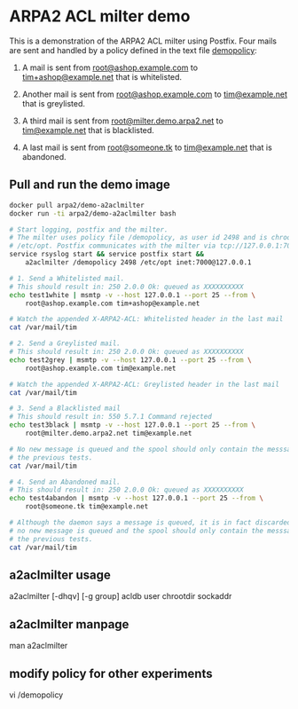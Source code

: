 # ARPA2 ACL milter demo

This is a demonstration of the ARPA2 ACL milter using Postfix. Four mails are
sent and handled by a policy defined in the text file [demopolicy]:

1. A mail is sent from root@ashop.example.com to tim+ashop@example.net that is
whitelisted.

2. Another mail is sent from root@ashop.example.com to tim@example.net that is
greylisted.

3. A third mail is sent from root@milter.demo.arpa2.net to tim@example.net that
is blacklisted.

4. A last mail is sent from root@someone.tk to tim@example.net that
is abandoned.


## Pull and run the demo image
```sh
docker pull arpa2/demo-a2aclmilter
docker run -ti arpa2/demo-a2aclmilter bash

# Start logging, postfix and the milter.
# The milter uses policy file /demopolicy, as user id 2498 and is chrooted into
# /etc/opt. Postfix communicates with the milter via tcp://127.0.0.1:7000.
service rsyslog start && service postfix start &&
    a2aclmilter /demopolicy 2498 /etc/opt inet:7000@127.0.0.1

# 1. Send a Whitelisted mail.
# This should result in: 250 2.0.0 Ok: queued as XXXXXXXXXX
echo test1white | msmtp -v --host 127.0.0.1 --port 25 --from \
    root@ashop.example.com tim+ashop@example.net

# Watch the appended X-ARPA2-ACL: Whitelisted header in the last mail
cat /var/mail/tim

# 2. Send a Greylisted mail.
# This should result in: 250 2.0.0 Ok: queued as XXXXXXXXXX
echo test2grey | msmtp -v --host 127.0.0.1 --port 25 --from \
    root@ashop.example.com tim@example.net

# Watch the appended X-ARPA2-ACL: Greylisted header in the last mail
cat /var/mail/tim

# 3. Send a Blacklisted mail
# This should result in: 550 5.7.1 Command rejected
echo test3black | msmtp -v --host 127.0.0.1 --port 25 --from \
    root@milter.demo.arpa2.net tim@example.net

# No new message is queued and the spool should only contain the messsages from
# the previous tests.
cat /var/mail/tim

# 4. Send an Abandoned mail.
# This should result in: 250 2.0.0 Ok: queued as XXXXXXXXXX
echo test4abandon | msmtp -v --host 127.0.0.1 --port 25 --from \
    root@someone.tk tim@example.net

# Although the daemon says a message is queued, it is in fact discarded. Again,
# no new message is queued and the spool should only contain the messsages from
# the previous tests.
cat /var/mail/tim
```

## a2aclmilter usage
a2aclmilter [-dhqv] [-g group] acldb user chrootdir sockaddr

## a2aclmilter manpage
man a2aclmilter

## modify policy for other experiments
vi /demopolicy

[demopolicy]: ./demopolicy
